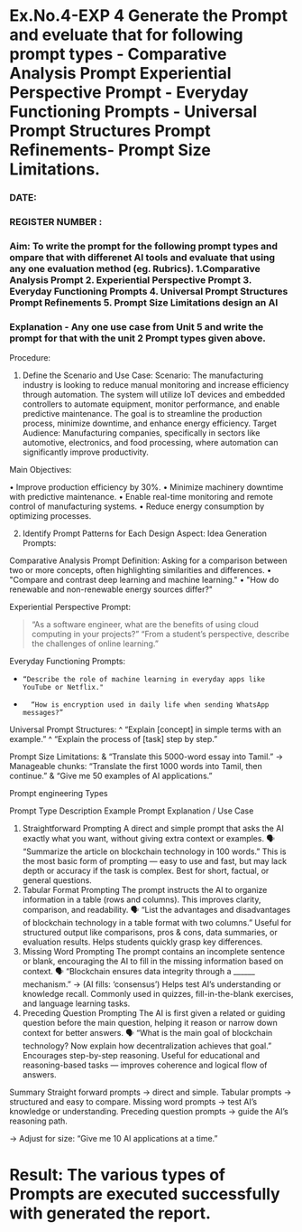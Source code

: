 # Ex.No.4-EXP 4 Generate the Prompt and eveluate that for following prompt types - Comparative Analysis Prompt Experiential Perspective Prompt - Everyday Functioning Prompts - Universal Prompt Structures Prompt Refinements- Prompt Size Limitations.
### DATE:                                                                            
### REGISTER NUMBER : 
### Aim: To write the prompt for the following prompt types and ompare that with differenet AI tools and evaluate that using any one evaluation method (eg. Rubrics). 1.Comparative Analysis Prompt 2. Experiential Perspective Prompt 3. Everyday Functioning Prompts 4. Universal Prompt Structures Prompt Refinements 5. Prompt Size Limitations design an AI 

### Explanation - Any one use case from Unit 5 and write the prompt for that with the unit 2 Prompt types given above.

Procedure:
1.	Define the Scenario and Use Case:
Scenario:
The manufacturing industry is looking to reduce manual monitoring and increase efficiency through automation. The system will utilize IoT devices and embedded controllers to automate equipment, monitor performance, and enable predictive maintenance. The goal is to streamline the production process, minimize downtime, and enhance energy efficiency.
Target Audience:
Manufacturing companies, specifically in sectors like automotive, electronics, and food processing, where automation can significantly improve productivity.

Main Objectives:

•	Improve production efficiency by 30%.
•	Minimize machinery downtime with predictive maintenance.
•	Enable real-time monitoring and remote control of manufacturing systems.
•	Reduce energy consumption by optimizing processes.
 
2.	Identify Prompt Patterns for Each Design Aspect:
Idea Generation Prompts:

Comparative Analysis Prompt
Definition: Asking for a comparison between two or more concepts, often highlighting similarities and differences.
•	"Compare and contrast deep learning and machine learning."
•	"How do renewable and non-renewable energy sources differ?"

Experiential Perspective Prompt:
> 	“As a software engineer, what are the benefits of using cloud computing in your projects?”
>  “From a student’s perspective, describe the challenges of online learning.”

Everyday Functioning Prompts:
*	  “Describe the role of machine learning in everyday apps like YouTube or Netflix."
*	 	“How is encryption used in daily life when sending WhatsApp messages?”

Universal Prompt Structures:
^ 	“Explain [concept] in simple terms with an example.”
^  “Explain the process of [task] step by step.”

Prompt Size Limitations:
&  	“Translate this 5000-word essay into Tamil.”
→ Manageable chunks: “Translate the first 1000 words into Tamil, then continue.”
&  “Give me 50 examples of AI applications.”




Prompt engineering Types

Prompt Type	Description	Example Prompt	Explanation / Use Case
1. Straightforward Prompting	A direct and simple prompt that asks the AI exactly what you want, without giving extra context or examples.	🗣️ “Summarize the article on blockchain technology in 100 words.”	This is the most basic form of prompting — easy to use and fast, but may lack depth or accuracy if the task is complex. Best for short, factual, or general questions.
2. Tabular Format Prompting	The prompt instructs the AI to organize information in a table (rows and columns). This improves clarity, comparison, and readability.	🗣️ “List the advantages and disadvantages of blockchain technology in a table format with two columns.”	Useful for structured output like comparisons, pros & cons, data summaries, or evaluation results. Helps students quickly grasp key differences.
3. Missing Word Prompting	The prompt contains an incomplete sentence or blank, encouraging the AI to fill in the missing information based on context.	🗣️ “Blockchain ensures data integrity through a ______ mechanism.” → (AI fills: ‘consensus’)	Helps test AI’s understanding or knowledge recall. Commonly used in quizzes, fill-in-the-blank exercises, and language learning tasks.
4. Preceding Question Prompting	The AI is first given a related or guiding question before the main question, helping it reason or narrow down context for better answers.	🗣️ “What is the main goal of blockchain technology? Now explain how decentralization achieves that goal.”	Encourages step-by-step reasoning. Useful for educational and reasoning-based tasks — improves coherence and logical flow of answers.

Summary
Straight forward prompts → direct and simple.
Tabular prompts → structured and easy to compare.
Missing word prompts → test AI’s knowledge or understanding.
Preceding question prompts → guide the AI’s reasoning path.


→ Adjust for size: “Give me 10 AI applications at a time.”



# Result: The various types of Prompts are executed successfully with generated the report.
